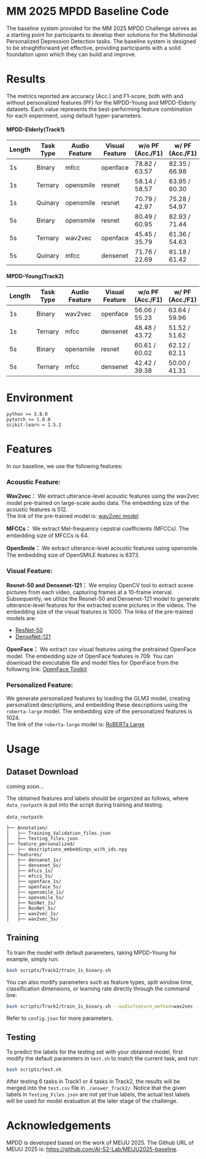 # MM 2025 MPDD Baseline Code
The baseline system provided for the MM 2025 MPDD Challenge serves as a starting point for participants to develop their solutions for the Multimodal Personalized Depression Detection tasks. The baseline system is designed to be straightforward yet effective, providing participants with a solid foundation upon which they can build and improve.
# Results

The metrics reported are accuracy (Acc.) and F1-score, both with and without personalized features (PF) for the MPDD-Young and MPDD-Elderly datasets. Each value represents the best-performing feature combination for each experiment, using default hyper-parameters.

#### MPDD-Elderly(Track1)

| Length | Task Type | Audio Feature | Visual Feature | w/o PF (Acc./F1) | w/ PF (Acc./F1) |
|--------|-----------|---------------|----------------|-------------------|----------------|
| 1s     | Binary    | mfcc          | openface       | 78.82 / 63.57    | 82.35 / 66.98  |
| 1s     | Ternary   | opensmile     | resnet         | 58.14 / 58.57    | 63.95 / 60.30  |
| 1s     | Quinary   | opensmile     | resnet         | 70.79 / 42.97    | 75.28 / 54.97 |
| 5s     | Binary    | opensmile     | resnet         | 80.49 / 60.95    | 82.93 / 71.44 |
| 5s     | Ternary   | wav2vec       | openface       | 45.45 / 35.79    | 61.36 / 54.63 |
| 5s     | Quinary   | mfcc          | densenet       | 71.76 / 22.69    | 81.18 / 61.42 |

#### MPDD-Young(Track2)

| Length | Task Type | Audio Feature | Visual Feature | w/o PF (Acc./F1) | w/ PF (Acc./F1) |
|--------|-----------|---------------|----------------|------------------|-----------------|
| 1s     | Binary    | wav2vec       | openface       | 56.06 / 55.23    | 63.64 / 59.96   |
| 1s     | Ternary   | mfcc          | densenet       | 48.48 / 43.72    | 51.52 / 51.62   |
| 5s     | Binary    | opensmile     | resnet         | 60.61 / 60.02    | 62.12 / 62.11   |
| 5s     | Ternary   | mfcc          | densenet       | 42.42 / 39.38    | 50.00 / 41.31   |

# Environment

    python >= 3.8.0
    pytorch >= 1.0.0
    scikit-learn = 1.5.1

# Features

In our baseline, we use the following features:

### Acoustic Feature:
**Wav2vec：** We extract utterance-level acoustic features using the wav2vec model pre-trained on large-scale audio data. The embedding size of the acoustic features is 512.  
The link of the pre-trained model is: [wav2vec model](https://github.com/facebookresearch/fairseq/tree/main/examples/wav2vec)

**MFCCs：** We extract Mel-frequency cepstral coefficients (MFCCs). The embedding size of MFCCs is 64.  

**OpenSmile：** We extract utterance-level acoustic features using opensmile. The embedding size of OpenSMILE features is 6373.  

### Visual Feature:
**Resnet-50 and Densenet-121：** We employ OpenCV tool to extract scene pictures from each video, capturing frames at a 10-frame interval. Subsequently, we utilize the Resnet-50 and Densenet-121 model to generate utterance-level features for the extracted scene pictures in the videos. The embedding size of the visual features is 1000.
The links of the pre-trained models are:  
- [ResNet-50](https://huggingface.co/microsoft/resnet-50)  
- [DenseNet-121](https://huggingface.co/pytorch/vision/v0.10.0/densenet121)  

**OpenFace：** We extract csv visual features using the pretrained OpenFace model. The embedding size of OpenFace features is 709. You can download the executable file and model files for OpenFace from the following link: [OpenFace Toolkit](https://github.com/TadasBaltrusaitis/OpenFace)

### Personalized Feature:
We generate personalized features by loading the GLM3 model, creating personalized descriptions, and embedding these descriptions using the `roberta-large` model. The embedding size of the personalized features is 1024.  
The link of the `roberta-large` model is: [RoBERTa Large](https://huggingface.co/roberta-large)

# Usage
## Dataset Download
coming soon...

The obtained features and labels should be organized as follows, where `data_rootpath` is put into the script during training and testing.

`data_rootpath`:

    ├── Annotation/
    │   ├── Training_Validation_files.json
    │   ├── Testing_files.json
    ├── feature_personalized/
    │   ├── descriptions_embeddings_with_ids.npy
    ├── features/
    │   ├── densenet_1s/
    │   ├── densenet_5s/
    │   ├── mfccs_1s/
    │   ├── mfccs_5s/
    │   ├── openface_1s/
    │   ├── openface_5s/
    │   ├── opensmile_1s/
    │   ├── opensmile_5s/
    │   ├── ResNet_1s/
    │   ├── ResNet_5s/
    │   ├── wav2vec_1s/
    │   ├── wav2vec_5s/

## Training
To train the model with default parameters, taking MPDD-Young for example, simply run:  
```bash
bash scripts/Track2/train_1s_binary.sh
```

You can also modify parameters such as feature types, split window time, classification dimensions, or learning rate directly through the command line:  
```bash
bash scripts/Track2/train_1s_binary.sh --audiofeature_method=wav2vec --videofeature_method=resnet --splitwindow_time=5s --labelcount=5 --batch_size=32 --lr=0.001 --num_epochs=500
```
Refer to `config.json` for more parameters.

## Testing
To predict the labels for the testing set with your obtained model, first modify the default parameters in `test.sh` to match the current task, and run:  
```bash
bash scripts/test.sh
```
After testing 6 tasks in Track1 or 4 tasks in Track2, the results will be merged into the `test.csv` file in `./answer_Track2/`.
Notice that the given labels in `Testing_Files.json` are not yet true labels, the actual test labels will be used for model evaluation at the later stage of the challenge.

# Acknowledgements
MPDD is developed based on the work of MEIJU 2025. The Github URL of MEIJU 2025 is: https://github.com/AI-S2-Lab/MEIJU2025-baseline.
